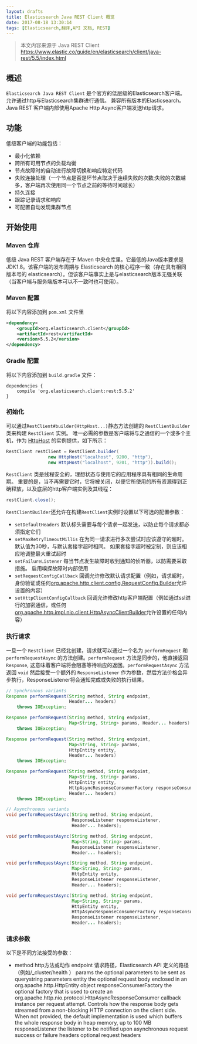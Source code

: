 ```yaml
---
layout: drafts
title: Elasticsearch Java REST Client 概览
date: 2017-08-18 13:30:14
tags: [Elasticsearch,翻译,API 文档, REST]
---
```


> 本文内容来源于 Java REST Client https://www.elastic.co/guide/en/elasticsearch/client/java-rest/5.5/index.html

## 概述

`Elasticsearch Java REST Client` 是个官方的低层级的Elasticsearch客户端。 允许通过http与Elasticsearch集群进行通信。 兼容所有版本的Elasticsearch。
Java REST 客户端内部使用Apache Http Async客户端发送http请求。

## 功能

低级客户端的功能包括：
- 最小化依赖
- 跨所有可用节点的负载均衡
- 节点故障时的自动进行故障切换和响应特定代码
- 失败连接处理（一个节点是否是坏节点取决于连续失败的次数;失败的次数越多，客户端再次使用同一个节点之前的等待时间越长）
- 持久连接
- 跟踪记录请求和响应
- 可配置自动发现集群节点

## 开始使用

### Maven 仓库
低级 Java REST 客户端存在于 Maven 中央仓库里。它最低的Java版本要求是 JDK1.8。该客户端的发布周期与 Elasticsearch 的核心程序一致（存在具有相同版本号的 elasticsearch）。但该客户端事实上是与elasticsearch版本无强关联（当客户端与服务端版本可以不一致时也可使用）。

### Maven 配置
将以下内容添加到 `pom.xml` 文件里
```xml
<dependency>
    <groupId>org.elasticsearch.client</groupId>
    <artifactId>rest</artifactId>
    <version>5.5.2</version>
</dependency>
```

### Gradle 配置

将以下内容添加到 `build.gradle` 文件：

```groove
dependencies {
    compile 'org.elasticsearch.client:rest:5.5.2'
}
```
### 初始化

可以通过`RestClient#builder(HttpHost...)`静态方法创建的 `RestClientBuilder` 类来构建 `RestClient` 实例。 唯一必需的参数是客户端将与之通信的一个或多个主机，作为 [HttpHost](https://hc.apache.org/httpcomponents-core-ga/httpcore/apidocs/org/apache/http/HttpHost.html) 的实例提供，如下所示：
```java
RestClient restClient = RestClient.builder(
                new HttpHost("localhost", 9200, "http"),
                new HttpHost("localhost", 9201, "http")).build();
```
`RestClient` 类是线程安全的，理想状态与使用它的应用程序具有相同的生命周期。 重要的是，当不再需要它时，它将被关闭，以便它所使用的所有资源得到正确释放，以及底层的http客户端实例及其线程：

```java
restClient.close();
```

`RestClientBuilder`还允许在构建`RestClient`实例时设置以下可选的配置参数：

- `setDefaultHeaders`
默认标头需要与每个请求一起发送，以防止每个请求都必须指定它们
- `setMaxRetryTimeoutMillis`
在为同一请求进行多次尝试时应该遵守的超时。 默认值为30秒，与默认套接字超时相同。 如果套接字超时被定制，则应该相应地调整最大重试超时
- `setFailureListener`
每当节点发生故障时收到通知的侦听器，以防需要采取措施。 启用嗅探故障时内部使用
- `setRequestConfigCallback`
回调允许修改默认请求配置（例如，请求超时，身份验证或任何[org.apache.http.client.config.RequestConfig.Builder](https://hc.apache.org/httpcomponents-client-ga/httpclient/apidocs/org/apache/http/client/config/RequestConfig.Builder.html)允许设置的内容）
- `setHttpClientConfigCallback`
回调允许修改http客户端配置（例如通过ssl进行的加密通信，或任何[org.apache.http.impl.nio.client.HttpAsyncClientBuilder](http://hc.apache.org/httpcomponents-asyncclient-dev/httpasyncclient/apidocs/org/apache/http/impl/nio/client/HttpAsyncClientBuilder.html)允许设置的任何内容）

### 执行请求
一旦一个 `RestClient` 已经北创建，请求就可以通过一个名为 `performRequest` 和 `performRequestAsync` 的方法创建。`performRequest` 方法是同步的，他直接返回 `Response`, 这意味着客户端将会阻塞等待响应的返回。`performRequestAsync` 方法返回 `void` 然后接受一个额外的 `ResponseListener` 作为参数，然后方法价格会异步执行，ResponseListener将会通知完成或失败的执行结果。
```java
// Synchronous variants
Response performRequest(String method, String endpoint,
                        Header... headers)
    throws IOException;

Response performRequest(String method, String endpoint,
                        Map<String, String> params, Header... headers)
    throws IOException;

Response performRequest(String method, String endpoint,
                        Map<String, String> params,
                        HttpEntity entity,
                        Header... headers)
    throws IOException;

Response performRequest(String method, String endpoint,
                        Map<String, String> params,
                        HttpEntity entity,
                        HttpAsyncResponseConsumerFactory responseConsumerFactory,
                        Header... headers)
    throws IOException;

// Asynchronous variants
void performRequestAsync(String method, String endpoint,
                         ResponseListener responseListener,
                         Header... headers);

void performRequestAsync(String method, String endpoint,
                         Map<String, String> params,
                         ResponseListener responseListener,
                         Header... headers);

void performRequestAsync(String method, String endpoint,
                         Map<String, String> params,
                         HttpEntity entity,
                         ResponseListener responseListener,
                         Header... headers);

void performRequestAsync(String method, String endpoint,
                         Map<String, String> params,
                         HttpEntity entity,
                         HttpAsyncResponseConsumerFactory responseConsumerFactory,
                         ResponseListener responseListener,
                         Header... headers);
```

### 请求参数
以下是不同方法接受的参数：

- method
http方法或动作
endpoint
请求路径，Elasticsearch API 定义的路径（例如/_cluster/health ）
params
the optional parameters to be sent as querystring parameters
entity
the optional request body enclosed in an org.apache.http.HttpEntity object
responseConsumerFactory
the optional factory that is used to create an org.apache.http.nio.protocol.HttpAsyncResponseConsumer callback instance per request attempt. Controls how the response body gets streamed from a non-blocking HTTP connection on the client side. When not provided, the default implementation is used which buffers the whole response body in heap memory, up to 100 MB
responseListener
the listener to be notified upon asynchronous request success or failure
headers
optional request headers

